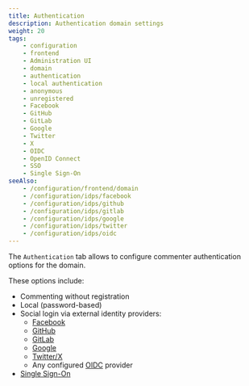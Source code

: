 ```yaml
---
title: Authentication
description: Authentication domain settings
weight: 20
tags:
    - configuration
    - frontend
    - Administration UI
    - domain
    - authentication
    - local authentication
    - anonymous
    - unregistered
    - Facebook
    - GitHub
    - GitLab
    - Google
    - Twitter
    - X
    - OIDC
    - OpenID Connect
    - SSO
    - Single Sign-On
seeAlso:
    - /configuration/frontend/domain
    - /configuration/idps/facebook
    - /configuration/idps/github
    - /configuration/idps/gitlab
    - /configuration/idps/google
    - /configuration/idps/twitter
    - /configuration/idps/oidc
---
```


The `Authentication` tab allows to configure commenter authentication options for the domain.

<!--more-->

These options include:

* Commenting without registration
* Local (password-based)
* Social login via external identity providers:
    * [Facebook](/configuration/idps/facebook)
    * [GitHub](/configuration/idps/github)
    * [GitLab](/configuration/idps/gitlab)
    * [Google](/configuration/idps/google)
    * [Twitter/X](/configuration/idps/twitter)
    * Any configured [OIDC](/configuration/idps/oidc) provider
* [Single Sign-On](sso)
